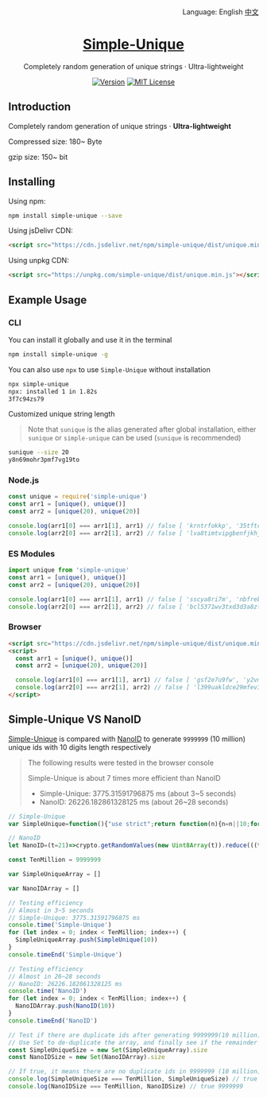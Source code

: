 <div align="right">
  Language:
  English
  <a title="中文" href="/README.md">中文</a>
</div>

<h1 align="center"><a href="https://github.com/lete114/XHR-Ajax" target="_blank">Simple-Unique</a></h1>
<p align="center">Completely random generation of unique strings · Ultra-lightweight</p>

<p align="center">
    <a href="https://github.com/Lete114/Simple-Unique/releases/"><img src="https://img.shields.io/npm/v/simple-unique?logo=npm" alt="Version"></a>
    <a href="https://github.com/Lete114/Simple-Unique/blob/master/LICENSE"><img src="https://img.shields.io/github/license/Lete114/Simple-Unique?color=FF5531" alt="MIT License"></a>
</p>

## Introduction

Completely random generation of unique strings · **Ultra-lightweight**

Compressed size: 180~ Byte

gzip size: 150~ bit

## Installing

Using npm:

```bash
npm install simple-unique --save
```

Using jsDelivr CDN:

```html
<script src="https://cdn.jsdelivr.net/npm/simple-unique/dist/unique.min.js"></script>
```

Using unpkg CDN:

```html
<script src="https://unpkg.com/simple-unique/dist/unique.min.js"></script>
```

## Example Usage

### CLI

You can install it globally and use it in the terminal

```bash
npm install simple-unique -g
```

You can also use `npx` to use `Simple-Unique` without installation

```bash
npx simple-unique
npx: installed 1 in 1.82s
3f7c94zs79
```

Customized unique string length

> Note that `sunique` is the alias generated after global installation, either `sunique` or `simple-unique` can be used (`sunique` is recommended)

```bash
sunique --size 20
y8n69mohr3pmf7vg19to
```

### Node.js

```js
const unique = require('simple-unique')
const arr1 = [unique(), unique()]
const arr2 = [unique(20), unique(20)]

console.log(arr1[0] === arr1[1], arr1) // false [ 'krntrfokkp', '35tftcm3tr' ]
console.log(arr2[0] === arr2[1], arr2) // false [ 'lva8timtvipgbenfjkhj', '9s32qj2chqulqxox7npq' ]
```

### ES Modules

```js
import unique from 'simple-unique'
const arr1 = [unique(), unique()]
const arr2 = [unique(20), unique(20)]

console.log(arr1[0] === arr1[1], arr1) // false [ 'sscya8ri7m', 'nbfrebutok' ]
console.log(arr2[0] === arr2[1], arr2) // false [ 'bcl5371wv3txd3d3a8zt', 'uvt8uiogn2jjbot9b07p' ]
```

### Browser

```html
<script src="https://cdn.jsdelivr.net/npm/simple-unique/dist/unique.min.js"></script>
<script>
  const arr1 = [unique(), unique()]
  const arr2 = [unique(20), unique(20)]

  console.log(arr1[0] === arr1[1], arr1) // false [ 'gsf2e7u9fw', 'y2vm3x0tpv' ]
  console.log(arr2[0] === arr2[1], arr2) // false [ 'l399uakldce29mfev391', '36t375r2uim63wkplz1s' ]
</script>
```

## Simple-Unique VS NanoID

[Simple-Unique](https://github.com/Lete114/Simple-Unique) is compared with [NanoID](https://github.com/ai/nanoid) to generate `9999999` (10 million) unique ids with 10 digits length respectively

> The following results were tested in the browser console
>
> Simple-Unique is about 7 times more efficient than NanoID
>
> - Simple-Unique: 3775.31591796875 ms (about 3~5 seconds)
> - NanoID: 26226.182861328125 ms (about 26~28 seconds)

```js
// Simple-Unique
var SimpleUnique=function(){"use strict";return function(n){n=n||10;for(var r=function(){return Math.random().toString(36).slice(2)},t=r();t.length<n;)t+=r();return t.slice(0,n)}}();

// NanoID
let NanoID=(t=21)=>crypto.getRandomValues(new Uint8Array(t)).reduce(((t,e)=>t+=(e&=63)<36?e.toString(36):e<62?(e-26).toString(36).toUpperCase():e<63?"_":"-"),"");

const TenMillion = 9999999

var SimpleUniqueArray = []

var NanoIDArray = []

// Testing efficiency
// Almost in 3~5 seconds
// Simple-Unique: 3775.31591796875 ms
console.time('Simple-Unique')
for (let index = 0; index < TenMillion; index++) {
  SimpleUniqueArray.push(SimpleUnique(10))
}
console.timeEnd('Simple-Unique')

// Testing efficiency
// Almost in 26~28 seconds
// NanoID: 26226.182861328125 ms
console.time('NanoID')
for (let index = 0; index < TenMillion; index++) {
  NanoIDArray.push(NanoID(10))
}
console.timeEnd('NanoID')

// Test if there are duplicate ids after generating 9999999(10 million)
// Use Set to de-duplicate the array, and finally see if the remainder is 9999999 (10 million)
const SimpleUniqueSize = new Set(SimpleUniqueArray).size
const NanoIDSize = new Set(NanoIDArray).size

// If true, it means there are no duplicate ids in 9999999 (10 million)
console.log(SimpleUniqueSize === TenMillion, SimpleUniqueSize) // true 9999999
console.log(NanoIDSize === TenMillion, NanoIDSize) // true 9999999
```

